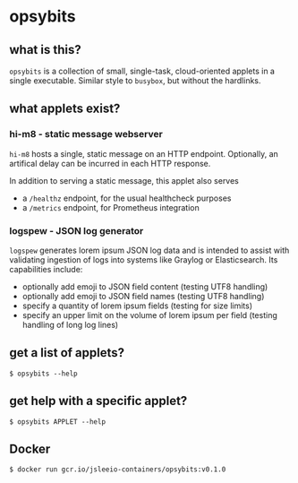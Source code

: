 # opsybits

## what is this?

`opsybits` is a collection of small, single-task, cloud-oriented applets in a
single executable. Similar style to `busybox`, but without the hardlinks.

## what applets exist?

### hi-m8 - static message webserver 

`hi-m8` hosts a single, static message on an HTTP endpoint. Optionally, an
artifical delay can be incurred in each HTTP response.

In addition to serving a static message, this applet also serves

* a `/healthz` endpoint, for the usual healthcheck purposes
* a `/metrics` endpoint, for Prometheus integration

### logspew - JSON log generator

`logspew` generates lorem ipsum JSON log data and is intended to assist with
validating ingestion of logs into systems like Graylog or Elasticsearch. Its
capabilities include:

* optionally add emoji to JSON field content (testing UTF8 handling)
* optionally add emoji to JSON field names (testing UTF8 handling)
* specify a quantity of lorem ipsum fields (testing for size limits)
* specify an upper limit on the volume of lorem ipsum per field (testing
  handling of long log lines)

## get a list of applets?
```
$ opsybits --help
```

## get help with a specific applet?

```
$ opsybits APPLET --help
```

## Docker

```
$ docker run gcr.io/jsleeio-containers/opsybits:v0.1.0
```
